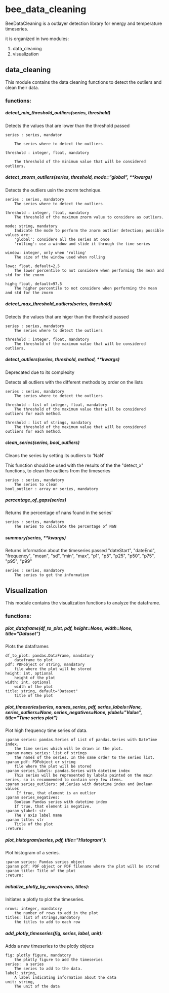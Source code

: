 # bee_data_cleaning
BeeDataCleaning is a outlayer detection library for energy and temperature timeseries.

it is organized in two modules:

1. data_cleaning
2. visualization

## data_cleaning

This module contains the data cleaning functions to detect the outliers and clean their data.

### functions:

##### detect_min_threshold_outliers(series, threshold)
Detects the values that are lower than the threshold passed
    
    series : series, mandator
      
        The series where to detect the outliers
        
    threshold : integer, float, mandatory
    
        The threshold of the minimum value that will be considered outliers.

##### detect_znorm_outliers(series, threshold, mode="global", **kwargs)
Detects the outliers usin the znorm technique.
    
    
    series : series, mandatory
        The series where to detect the outliers
        
    threshold : integer, float, mandatory
        The threshold of the maximum znorm value to considere as outliers.
        
    mode: string, mandatory
        Indicate the mode to perform the znorm outlier detection; possible values are:
        'global': considere all the series at once
        'rolling': use a window and slide it through the time series
        
    window: integer, only when 'rolling'
        The size of the window used when rolling
        
    lowq: float, default=2.5
        The lower percentile to not considere when performing the mean and std for the znorm
        
    highq float, default=97.5
        The higher percentile to not considere when performing the mean and std for the znorm
    

##### detect_max_threshold_outliers(series, threshold)
Detects the values that are higer than the threshold passed
        
    series : series, mandatory
        The series where to detect the outliers
        
    threshold : integer, float, mandatory
        The threshold of the maximum value that will be considered outliers.
   

##### detect_outliers(series, threshold, method, **kwargs)
Deprecated due to its complexity

Detects all outliers with the different methods by order on the lists
    
    
    series : series, mandatory
        The series where to detect the outliers
        
    threshold : list of integer, float, mandatory
        The threshold of the maximum value that will be considered outliers for each method.
        
    threshold : list of strings, mandatory
        The threshold of the maximum value that will be considered outliers for each method.


##### clean_series(series, bool_outliers)
Cleans the series by setting its outliers to 'NaN'

This function should be used with the results of the the "detect_x" functions, to clean the outliers from the timeseries

    series : series, mandatory
        The series to clean
    bool_outlier : array or series, mandatory

  
##### percentage_of_gaps(series)
Returns the percentage of nans found in the series'

    series : series, mandatory
        The series to calculate the percentage of NaN



##### summary(series, **kwargs)
Returns information about the timeseries passed
"dateStart", "dateEnd", "frequency", "mean", "sd", "min", "max", "p1",
"p5", "p25", "p50", "p75", "p95", "p99"

    series : series, mandatory
        The series to get the information
   
  
## Visualization

This module contains the visualization functions to analyze the dataframe.


### functions:


##### plot_dataframe(df_to_plot, pdf, height=None, width=None, title="Dataset")
Plots the dataframes

    df_to_plot: pandas.DataFrame, mandatory
        dataframe to plot
    pdf: PDFobject or string, mandatory
        file where the plot will be stored
    height: int, optional
        height of the plot
    width: int, optional
        width of the plot
    title: string, default="Dataset"
        title of the plot
 


##### plot_timeseries(series, names_series, pdf, series_labels=None, series_outliers=None, series_negatives=None, ylabel="Value", title="Time series plot")

Plot high frequency time series of data.

    :param series: pandas.Series of List of pandas.Series with DateTime index.
        the time series which will be drawn in the plot.
    :param names_series: list of strings
        the names of the series. In the same order to the series list.
    :param pdf: PDFobject or string
        file where the plot will be stored
    :param series_labels: pandas.Series with datetime index
        This series will be represented by labels painted on the main series, so is recommended to contain very few items.
    :param series_outliers: pd.Series with datetime index and Boolean values
         If true, that element is an outlier
    :param series_negatives:
        Boolean Pandas series with datetime index
        If true, that element is negative.
    :param ylabel: str
        The Y axis label name
    :param title: str
        Title of the plot
    :return:
 

##### plot_histogram(series, pdf, title="Histogram"):
Plot histogram of a series.

    :param series: Pandas series object
    :param pdf: PDF object or PDF filename where the plot will be stored
    :param title: Title of the plot
    :return:


##### initialize_plotly_by_rows(nrows, titles):
Initiates a plotly to plot the timeseries.

    nrows: integer, mandatory
        the number of rows to add in the plot
    titles: list of strings,mandatory
        the titles to add to each row


##### add_plotly_timeseries(fig, series, label, unit):
Adds a new timeseries to the plotly objecs

    fig: plotly figure, mandatory
        the plotly figure to add the timeseries
    series:  a series
        The series to add to the data.
    label: string,
        A label indicating information about the data
    unit: string,
        The unit of the data
    
